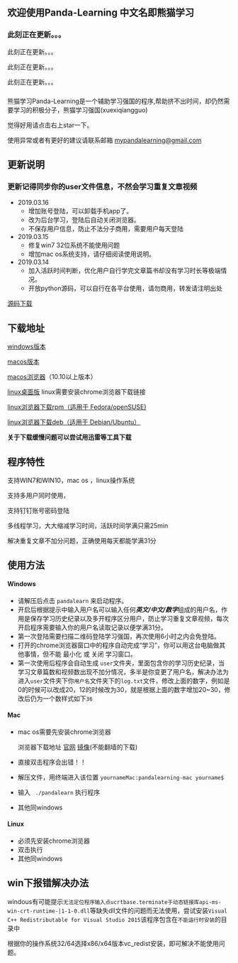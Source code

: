 ## 欢迎使用Panda-Learning 中文名即熊猫学习

### 此刻正在更新。。。

此刻正在更新。。。

此刻正在更新。。。

此刻正在更新。。。

### 

熊猫学习Panda-Learning是一个辅助学习强国的程序,帮助挤不出时间，却仍然需要学习的积极分子，熊猫学习强国(xuexiqiangguo)

觉得好用请点击右上star一下。

使用异常或者有更好的建议请联系邮箱 mypandalearning@gmail.com

## 更新说明
### 更新记得同步你的user文件信息，不然会学习重复文章视频

- 2019.03.16
  - 增加账号登陆，可以卸载手机app了。
  - 改为后台学习，登陆后自动关闭浏览器。
  - 不保存用户信息，防止不法分子商用，需要用户每天登陆
- 2019.03.15 
  - 修复win7 32位系统不能使用问题
  - 增加mac os系统支持，请仔细阅读使用说明。
- 2019.03.14 
  - 加入活跃时间判断，优化用户自行学完文章篇书却没有学习时长等极端情况。
  - 开放python源码，可以自行在各平台使用，请勿商用，转发请注明出处



[源码下载](https://raw.githubusercontent.com/Alivon/Panda-Learning/master/pandalearn.py)




## **下载地址**

[windows版本](https://github.com/Alivon/Panda-Learning/archive/master.zip)

[macos版本](https://github.com/Alivon/Panda-Learning/raw/mac/pandalearning-mac/pandalearning-mac.zip)

[macos浏览器](https://github.com/Alivon/Panda-Learning/raw/mac/pandalearning-mac/googlechrome.dmg)（10.10以上版本）

[linux桌面版](https://github.com/Alivon/Panda-Learning/blob/linux/pandalearning-linux/pandalearning-linux.zip?raw=true)  linux需要安装chrome浏览器下载链接

[linux浏览器下载rpm（适用于 Fedora/openSUSE)](https://github.com/Alivon/Panda-Learning/blob/linux/pandalearning-linux/google-chrome-stable_current_x86_64.rpm?raw=true)

[ linux浏览器下载deb（适用于 Debian/Ubuntu）](https://github.com/Alivon/Panda-Learning/blob/linux/pandalearning-linux/google-chrome-stable_current_amd64.deb?raw=true)

**关于下载缓慢问题可以尝试用迅雷等工具下载**

## 程序特性

支持WIN7和WIN10，mac os ，linux操作系统

支持多用户同时使用，

支持钉钉账号密码登陆

多线程学习，大大缩减学习时间，活跃时间学满只需25min

解决重复文章不加分问题，正确使用每天都能学满31分



## 使用方法

#### Windows

- 请解压后点击 `pandalearn` 来启动程序。
- 开启后根据提示中输入用户名可以输入任何***英文/中文/数字***组成的用户名，作用是保存学习历史纪录以及多开程序区分用户，防止学习重复文章视频，每次开启程序需要输入你的用户名读取记录以便学满31分。
- 第一次登陆需要扫描二维码登陆学习强国，再次使用6小时之内会免登陆。
- 打开的chrome浏览器窗口中的程序自动完成“学习”，你可以用这台电脑做其他事情，但不能 最小化 或 关闭 学习窗口。
- 第一次使用后程序会自动生成 `user`文件夹，里面包含你的学习历史纪录，当学习文章篇数和视频数出现不加分情况，多半是你变更了用户名，解决办法为进入`user`文件夹下你`用户名`文件夹下的`log.txt`文件，修改上面的数字，例如是0的时候可以改成20，12的时候改为30，就是根据上面的数字增加20~30，修改后仍为一个数样式如下`36`

#### Mac

- mac os需要先安装chrome浏览器

  浏览器下载地址 [官网](https://www.google.com/intl/zh-CN_ALL/chrome/)   [镜像](https://github.com/Alivon/Panda-Learning/raw/mac/pandalearning-mac/googlechrome.dmg)(不能翻墙的下载)

- 直接双击程序会出错！！

- 解压文件，用终端进入该位置  `yournameMac:pandalearning-mac yourname$`

- 输入 ` ./pandalearn`  执行程序

- 其他同windows



#### Linux

- 必须先安装chrome浏览器
- 双击执行
- 其他同windows






## win下报错解决办法

windous有可能提示`无法定位程序输入点ucrtbase.terminate于动态链接库api-ms-win-crt-runtime-|1-1-0.dll`等缺失dll文件的问题而无法使用，尝试安装`Visual C++ Redistributable for Visual Studio 2015`该程序包含在`不能运行时安装`的目录中

根据你的操作系统32/64选择x86/x64版本vc_redist安装，即可解决不能使用问题。



